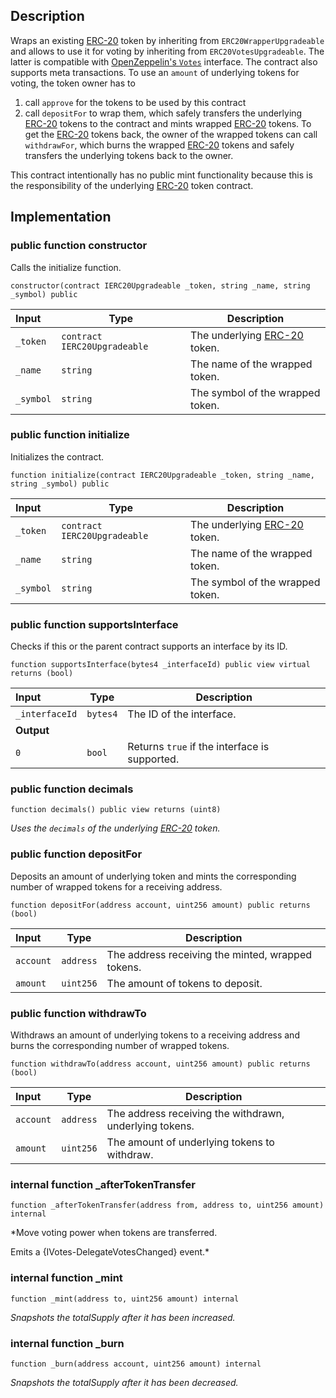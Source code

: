 
## Description

Wraps an existing [ERC-20](https://eips.ethereum.org/EIPS/eip-20) token by inheriting from `ERC20WrapperUpgradeable` and allows to use it for voting by inheriting from `ERC20VotesUpgradeable`. The latter is compatible with [OpenZeppelin's `Votes`](https://docs.openzeppelin.com/contracts/4.x/api/governance#Votes) interface.
The contract also supports meta transactions. To use an `amount` of underlying tokens for voting, the token owner has to
1. call `approve` for the tokens to be used by this contract
2. call `depositFor` to wrap them, which safely transfers the underlying [ERC-20](https://eips.ethereum.org/EIPS/eip-20) tokens to the contract and mints wrapped [ERC-20](https://eips.ethereum.org/EIPS/eip-20) tokens.
To get the [ERC-20](https://eips.ethereum.org/EIPS/eip-20) tokens back, the owner of the wrapped tokens can call `withdrawFor`, which  burns the wrapped [ERC-20](https://eips.ethereum.org/EIPS/eip-20) tokens and safely transfers the underlying tokens back to the owner.

This contract intentionally has no public mint functionality because this is the responsibility of the underlying [ERC-20](https://eips.ethereum.org/EIPS/eip-20) token contract.

## Implementation

### public function constructor

Calls the initialize function.

```solidity
constructor(contract IERC20Upgradeable _token, string _name, string _symbol) public 
```

| Input | Type | Description |
|:----- | ---- | ----------- |
| `_token` | `contract IERC20Upgradeable` | The underlying [ERC-20](https://eips.ethereum.org/EIPS/eip-20) token. |
| `_name` | `string` | The name of the wrapped token. |
| `_symbol` | `string` | The symbol of the wrapped token. |

### public function initialize

Initializes the contract.

```solidity
function initialize(contract IERC20Upgradeable _token, string _name, string _symbol) public 
```

| Input | Type | Description |
|:----- | ---- | ----------- |
| `_token` | `contract IERC20Upgradeable` | The underlying [ERC-20](https://eips.ethereum.org/EIPS/eip-20) token. |
| `_name` | `string` | The name of the wrapped token. |
| `_symbol` | `string` | The symbol of the wrapped token. |

### public function supportsInterface

Checks if this or the parent contract supports an interface by its ID.

```solidity
function supportsInterface(bytes4 _interfaceId) public view virtual returns (bool) 
```

| Input | Type | Description |
|:----- | ---- | ----------- |
| `_interfaceId` | `bytes4` | The ID of the interface. |
| **Output** | |
|  `0`  | `bool` | Returns `true` if the interface is supported. |

### public function decimals

```solidity
function decimals() public view returns (uint8) 
```

*Uses the `decimals` of the underlying [ERC-20](https://eips.ethereum.org/EIPS/eip-20) token.*
### public function depositFor

Deposits an amount of underlying token and mints the corresponding number of wrapped tokens for a receiving address.

```solidity
function depositFor(address account, uint256 amount) public returns (bool) 
```

| Input | Type | Description |
|:----- | ---- | ----------- |
| `account` | `address` | The address receiving the minted, wrapped tokens. |
| `amount` | `uint256` | The amount of tokens to deposit. |

### public function withdrawTo

Withdraws an amount of underlying tokens to a receiving address and burns the corresponding number of wrapped tokens.

```solidity
function withdrawTo(address account, uint256 amount) public returns (bool) 
```

| Input | Type | Description |
|:----- | ---- | ----------- |
| `account` | `address` | The address receiving the withdrawn, underlying tokens. |
| `amount` | `uint256` | The amount of underlying tokens to withdraw. |

### internal function _afterTokenTransfer

```solidity
function _afterTokenTransfer(address from, address to, uint256 amount) internal 
```

*Move voting power when tokens are transferred.

Emits a {IVotes-DelegateVotesChanged} event.*
### internal function _mint

```solidity
function _mint(address to, uint256 amount) internal 
```

*Snapshots the totalSupply after it has been increased.*
### internal function _burn

```solidity
function _burn(address account, uint256 amount) internal 
```

*Snapshots the totalSupply after it has been decreased.*
<!--CONTRACT_END-->

